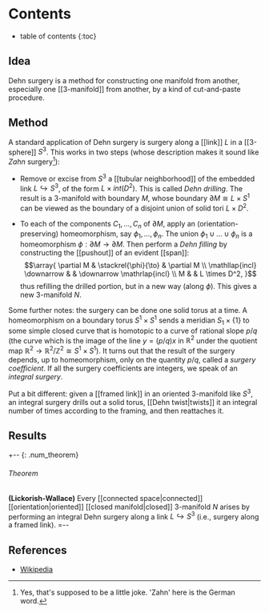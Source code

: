 # Contents 
* table of contents 
{:toc}

## Idea 

Dehn surgery is a method for constructing one manifold from another, especially one [[3-manifold]] from another, by a kind of cut-and-paste procedure. 

## Method 

A standard application of Dehn surgery is surgery along a [[link]] $L$ in a [[3-sphere]] $S^3$. This works in two steps (whose description makes it sound like *Zahn* surgery[^1]): 

[^1]: Yes, that's supposed to be a little joke. 'Zahn' here is the German word. 

* Remove or excise from $S^3$ a [[tubular neighborhood]] of the embedded link $L \hookrightarrow S^3$, of the form $L \times int(D^2)$. This is called *Dehn drilling*. The result is a 3-manifold with boundary $M$, whose boundary $\partial M \cong L \times S^1$ can be viewed as the boundary of a disjoint union of solid tori $L \times D^2$. 

* To each of the components $C_1, \ldots, C_n$ of $\partial M$, apply an (orientation-preserving) homeomorphism, say $\phi_1, \ldots, \phi_n$. The union $\phi_1 \cup \ldots \cup \phi_n$ is a homeomorphism $\phi: \partial M \to \partial M$. Then perform a *Dehn filling* by constructing the [[pushout]] of an evident [[span]]: 
$$\array{
\partial M & \stackrel{\phi}{\to} & \partial M \\ 
\mathllap{incl} \downarrow & & \downarrow \mathrlap{incl} \\
M & & L \times D^2,
}$$ 
thus refilling the drilled portion, but in a new way (along $\phi$). This gives a new 3-manifold $N$. 

Some further notes: the surgery can be done one solid torus at a time. A homeomorphism on a boundary torus $S^1 \times S^1$ sends a meridian $S_1 \times \{1\}$ to some simple closed curve that is homotopic to a curve of rational slope $p/q$ (the curve which is the image of the line $y = (p/q)x$ in $\mathbb{R}^2$ under the quotient map $\mathbb{R}^2 \to \mathbb{R}^2/\mathbb{Z}^2 \cong S^1 \times S^1$). It turns out that the result of the surgery depends, up to homeomorphism, only on the quantity $p/q$, called a *surgery coefficient*. If all the surgery coefficients are integers, we speak of an *integral surgery*. 

Put a bit different: given a [[framed link]] in an oriented 3-manifold like $S^3$, an integral surgery drills out a solid torus, [[Dehn twist|twists]] it an integral number of times according to the framing, and then reattaches it. 

## Results 

+-- {: .num_theorem} 
###### Theorem 
**(Lickorish-Wallace)** 
Every [[connected space|connected]] [[orientation|oriented]] [[closed manifold|closed]] 3-manifold $N$ arises by performing an integral Dehn surgery along a link $L \hookrightarrow S^3$ (i.e., surgery along a framed link). 
=-- 




## References 

* [Wikipedia](https://en.wikipedia.org/wiki/Dehn_surgery) 

